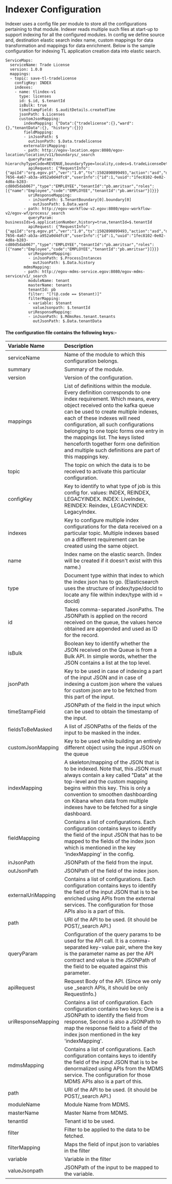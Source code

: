 # Indexer Configuration

Indexer uses a config file per module to store all the configurations pertaining to that module. Indexer reads multiple such files at start-up to support indexing for all the configured modules. In config we define source and, destination elastic search index name, custom mappings for data transformation and mappings for data enrichment. Below is the sample configuration for indexing TL application creation data into elastic search.

```text
ServiceMaps:
  serviceName: Trade License
  version: 1.0.0
  mappings:
  - topic: save-tl-tradelicense
    configKey: INDEX
    indexes:
    - name: tlindex-v1
      type: licenses
      id: $.id, $.tenantId
      isBulk: true
      timeStampField: $.auditDetails.createdTime
      jsonPath: $.Licenses
      customJsonMapping:
        indexMapping: {"Data":{"tradelicense":{},"ward":{},"tenantData":{}, "history":{}}}
        fieldMapping:
        - inJsonPath: $
          outJsonPath: $.Data.tradelicense
        externalUriMapping:
        - path: http://egov-location.egov:8080/egov-location/location/v11/boundarys/_search
          queryParam: hierarchyTypeCode=REVENUE,boundaryType=locality,codes=$.tradeLicenseDetail.address.locality.code,tenantId=$.tenantId
          apiRequest: {"RequestInfo":{"apiId":"org.egov.pt","ver":"1.0","ts":1502890899493,"action":"asd","did":"4354648646","key":"xyz","msgId":"654654","requesterId":"61","authToken":"d9994555-7656-4a67-ab3a-a952a0d4dfc8","userInfo":{"id":1,"uuid":"1fec8102-0e02-4d0a-b283-cd80d5dab067","type":"EMPLOYEE","tenantId":"pb.amritsar","roles":[{"name":"Employee","code":"EMPLOYEE","tenantId":"pb.amritsar"}]}}}
          uriResponseMapping:
          - inJsonPath: $.TenantBoundary[0].boundary[0]
            outJsonPath: $.Data.ward
        - path: http://egov-workflow-v2.egov:8080/egov-workflow-v2/egov-wf/process/_search
          queryParam: businessIds=$.applicationNumber,history=true,tenantId=$.tenantId
          apiRequest: {"RequestInfo":{"apiId":"org.egov.pt","ver":"1.0","ts":1502890899493,"action":"asd","did":"4354648646","key":"xyz","msgId":"654654","requesterId":"61","authToken":"d9994555-7656-4a67-ab3a-a952a0d4dfc8","userInfo":{"id":1,"uuid":"1fec8102-0e02-4d0a-b283-cd80d5dab067","type":"EMPLOYEE","tenantId":"pb.amritsar","roles":[{"name":"Employee","code":"EMPLOYEE","tenantId":"pb.amritsar"}]}}}
          uriResponseMapping:
          - inJsonPath: $.ProcessInstances
            outJsonPath: $.Data.history
        mdmsMapping:
        - path: http://egov-mdms-service.egov:8080/egov-mdms-service/v1/_search
          moduleName: tenant
          masterName: tenants
          tenantId: pb
          filter: "[?(@.code == $tenant)]"
          filterMapping:
          - variable: $tenant
            valueJsonpath: $.tenantId
          uriResponseMapping:
          - inJsonPath: $.MdmsRes.tenant.tenants
            outJsonPath: $.Data.tenantData
```

####  **The configuration file contains the following keys:-** <a id="[hardBreak]The-configuration-file-contains-following-keys:-"></a>

| **Variable Name** | **Description** |
| :--- | :--- |
| serviceName | Name of the module to which this configuration belongs. |
| summary | Summary of the module. |
| version | Version of the configuration. |
| mappings | List of definitions within the module. Every definition corresponds to one index requirement. Which means, every object received onto the kafka queue can be used to create multiple indexes, each of these indexes will need configuration, all such configurations belonging to one topic forms one entry in the mappings list. The keys listed henceforth together form one definition and multiple such definitions are part of this mappings key. |
| topic | The topic on which the data is to be received to activate this particular configuration. |
| configKey | Key to identify to what type of job is this config for. values: INDEX, REINDEX, LEGACYINDEX. INDEX: LiveIndex, REINDEX: Reindex, LEGACYINDEX: LegacyIndex. |
| indexes | Key to configure multiple index configurations for the data received on a particular topic. Multiple indexes based on a different requirement can be created using the same object. |
| name | Index name on the elastic search. \(Index will be created if it doesn't exist with this name.\) |
| type | Document type within that index to which the index json has to go. \(Elasticsearch uses the structure of index/type/docId to locate any file within index/type with id = docId\) |
| id | Takes comma-separated JsonPaths. The JSONPath is applied on the record received on the queue, the values hence obtained are appended and used as ID for the record. |
| isBulk | Boolean key to identify whether the JSON received on the Queue is from a Bulk API. In simple words, whether the JSON contains a list at the top level. |
| jsonPath | Key to be used in case of indexing a part of the input JSON and in case of indexing a custom json where the values for custom json are to be fetched from this part of the input. |
| timeStampField | JSONPath of the field in the input which can be used to obtain the timestamp of the input. |
| fieldsToBeMasked |  A list of JSONPaths of the fields of the input to be masked in the index. |
| customJsonMapping | Key to be used while building an entirely different object using the input JSON on the queue |
| indexMapping | A skeleton/mapping of the JSON that is to be indexed. Note that, this JSON must always contain a key called "Data" at the top-level and the custom mapping begins within this key. This is only a convention to smoothen dashboarding on Kibana when data from multiple indexes have to be fetched for a single dashboard. |
| fieldMapping | Contains a list of configurations. Each configuration contains keys to identify the field of the input JSON that has to be mapped to the fields of the index json which is mentioned in the key 'indexMapping' in the config. |
| inJsonPath | JSONPath of the field from the input. |
| outJsonPath | JSONPath of the field of the index json. |
| externalUriMapping | Contains a list of configurations. Each configuration contains keys to identify the field of the input JSON that is to be enriched using APIs from the external services. The configuration for those APIs also is a part of this. |
| path |  URI of the API to be used. \(it should be POST/\_search API.\) |
| queryParam | Configuration of the query params to be used for the API call. It is a comma-separated key-value pair, where the key is the parameter name as per the API contract and value is the JSONPath of the field to be equated against this parameter. |
| apiRequest | Request Body of the API. \(Since we only use \_search APIs, it should be only RequestInfo.\) |
| uriResponseMapping | Contains a list of configuration. Each configuration contains two keys: One is a JSONPath to identify the field from response, Second is also a JSONPath to map the response field to a field of the index json mentioned in the key 'indexMapping'. |
| mdmsMapping | Contains a list of configurations. Each configuration contains keys to identify the field of the input JSON that is to be denormalized using APIs from the MDMS service. The configuration for those MDMS APIs also is a part of this. |
| path | URI of the API to be used. \(it should be POST/\_search API.\) |
| moduleName | Module Name from MDMS. |
| masterName | Master Name from MDMS. |
| tenantId | Tenant id to be used. |
| filter |  Filter to be applied to the data to be fetched. |
| filterMapping | Maps the field of input json to variables in the filter |
| variable | Variable in the filter |
| valueJsonpath | JSONPath of the input to be mapped to the variable. |

